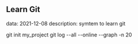 
## Learn Git
data: 2021-12-08
description: symtem to learn git

git init my_project
git log --all --online --graph -n 20
